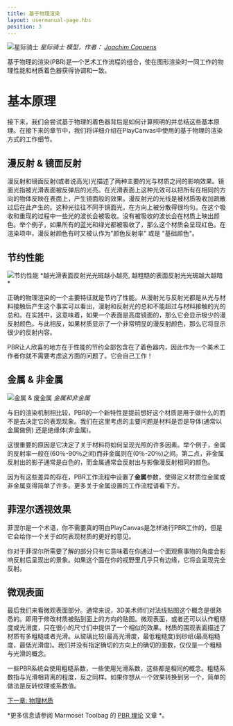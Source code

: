 ```yaml
---
title: 基于物理渲染
layout: usermanual-page.hbs
position: 3
---
```


![星际骑士][1]
*星际骑士 模型，作者： [Joachim Coppens][2]*

基于物理的渲染(PBR)是一个艺术工作流程的组合，使在图形渲染时一同工作的物理性能和材质着色器获得协调和一致。

# 基本原理

接下来，我们会尝试基于物理的着色器背后是如何计算照明的并总结这些基本原理。在接下来的章节中，我们将详细介绍在PlayCanvas中使用的基于物理的渲染方式的工作细节。

## 漫反射 & 镜面反射

漫反射和镜面反射(或者说高光)光描述了两种主要的光与材质之间的影响效果。镜面光指被光滑表面被反弹后的光亮。在光滑表面上这种光效可以把所有在相同的方向的物体反映在表面上，产生镜面般的效果。漫反射光的光线是被材质吸收加疏散过后在此产生的。这种光往往不同于镜面光，在方向上被分散得很均匀。在这个吸收和重现的过程中一些光的波长会被吸收。没有被吸收的波长会在材质上映出颜色。举个例子，如果所有的蓝光和绿光都被吸收了，那么这个材质会呈现红色。在渲染项中，漫反射颜色有时又被认作为"颜色反射率" 或是 "基础颜色"。

## 节约性能

![节约性能][3]
*越光滑表面反射光光斑越小越亮, 越粗糙的表面反射光光斑越大越暗 *

正确的物理渲染的一个主要特征就是节约了性能。从漫射光与反射光都是从光与材料接触后产生这个事实可以看出，漫射和反射光的总和不能超过与材料接触的光的总和。在实践中，这意味着，如果一个表面是高度镜面的，那么它会显示极少的漫反射颜色。与此相反，如果材质显示了一个非常明显的漫反射颜色，那么它将显示很少的反射内容。

PBR让人欣喜的地方在于性能的节约全部包含在了着色器内，因此作为一个美术工作者你就不需要考虑这方面的问题了。它会自己工作！

## 金属 & 非金属

![金属 & 废金属][4]
*金属和非金属*

与旧的渲染机制相比较，PBR的一个新特性是提前想好这个材质是用于做什么的而不是去决定它的表现现象。我们在这里考虑的主要问题是材料是否是导体(通常以金属做例) 还是绝缘体(非金属)。

这很重要的原因是它决定了关于材料将如何呈现光照的许多因素。举个例子，金属的反射率一般在(60％-90％之间)而非金属则在(0％-20％)之间。第二点，非金属反射出的影子通常是白色的，而金属通常会反射出与影像漫反射相同的颜色。

因为有这些差异的存在，PBR工作流程中设置了**金属**参数，使得定义材质位金属或非金属变得简单了许多。更多关于金属设置的工作流程请看下方。

## 菲涅尔透视效果

菲涅尔是一个术语，你不需要真的明白PlayCanvas是怎样进行PBR工作的，但是它会给你一个关于如何表现材质的更好的意见。

你对于菲涅尔所需要了解的部分只有它意味着在你通过一个面观察事物的角度会影响反射后呈现出的景象。如果这个面在你的视野里几乎只有边缘，它将会呈现完全反射。

## 微观表面

最后我们来看微观表面部分。通常来说，3D美术师们对法线贴图这个概念是很熟悉的。即用于修改材质被贴到面上的方向的贴图。微观表面，或者还可以认作粗糙度或光滑度，只在很小的尺寸们中提供了一个相似的效果。材质的围观表面描述了材质有多粗糙或者光滑。从玻璃比较(最高光滑度，最低粗糙度)到砂纸(最高粗糙度，最低光滑度)。我们并没有指定确切的方向上的确切的面数，仅仅是一个粗糙与光滑的概念。

一些PBR系统会使用粗糙系数，一些使用光滑系数，这些都是相同的概念。粗糙系数指与光滑相背离的程度，反之同样。如果你想从一个效果转换到另一个，简单的做法是反转纹理或系数值。

[下一章: 物理材质][6]

*更多信息请参阅 Marmoset Toolbag 的 [PBR 理论][5] 文章 *。

[1]: /images/user-manual/graphics/physical-rendering/star-lord.jpg
[2]: https://www.joachimcoppens.com/
[3]: /images/user-manual/graphics/physical-rendering/energy-conservation.jpg
[4]: /images/user-manual/graphics/physical-rendering/materials.jpg
[5]: https://www.marmoset.co/toolbag/learn/pbr-theory
[6]: /user-manual/graphics/physical-rendering/physical-materials

